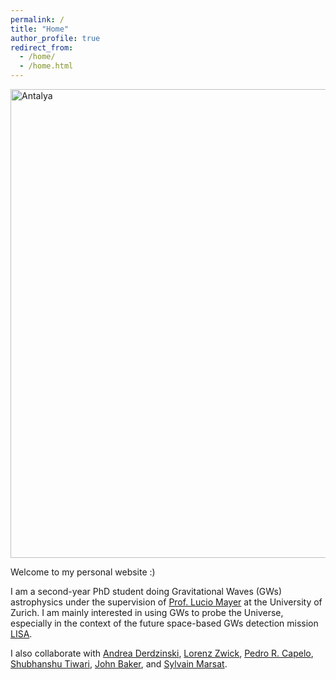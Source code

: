 ```yaml
---
permalink: /
title: "Home"
author_profile: true
redirect_from: 
  - /home/
  - /home.html
---
```



<img class="img-responsive" src="https://muditgarg96.github.io/images/Profile2.jpg" title="Antalya" width="750">

Welcome to my personal website :)

I am a second-year PhD student doing Gravitational Waves (GWs) astrophysics under the supervision of <a href = "https://www.ics.uzh.ch/en/research/research-groups/Lucio-Mayer.html">Prof. Lucio Mayer</a> at the University of Zurich. I am mainly interested in using GWs to probe the Universe, especially in the context of the future space-based GWs detection mission <a href= "https://www.elisascience.org/">LISA</a>. 

I also collaborate with <a href="https://www.ics.uzh.ch/~aderdz/">Andrea Derdzinski</a>, <a href="https://lorenzzwick96.github.io/">Lorenz Zwick</a>, <a href="https://www.ics.uzh.ch/~pcapelo/">Pedro R. Capelo</a>, <a href="https://www.physik.uzh.ch/en/groups/jetzer/People/Shubhanshu-Tiwari.html">Shubhanshu Tiwari</a>, <a href="https://imagine.gsfc.nasa.gov/features/bios/baker/">John Baker</a>, and <a href="https://annuaire.in2p3.fr/3631-9832/sylvain-marsat">Sylvain Marsat</a>.
